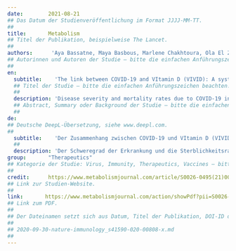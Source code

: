 ```yaml
---
date:        2021-08-21
## Das Datum der Studienveröffentlichung im Format JJJJ-MM-TT.
##
title:       Metabolism
## Titel der Publikation, beispielweise The Lancet.
##
authors:      'Aya Bassatne, Maya Basbous, Marlene Chakhtoura, Ola El Zein, Maya Rahme & Ghada El-Hajj Fuleihan'
## Autorinnen und Autoren der Studie – bitte die einfachen Anführungszeichen beachten!
##
en:
  subtitle:    'The link between COVID-19 and VItamin D (VIVID): A systematic review and meta-analysis'
  ## Titel der Studie – bitte die einfachen Anführungszeichen beachten!
  ##
  description: 'Disease severity and mortality rates due to COVID-19 infection are greater in the elderly and chronically ill patients, populations at high risk for vitamin D deficiency. Vitamin D plays an important role in immune function and inflammation. This systematic review and meta-analysis assesses the impact of vitamin D status and supplementation on COVID-19 related mortality and health outcomes. We searched four databases until December 18th 2020, and trial registries until January 20th 2021. Two reviewers screened the studies, collected data, assessed the risk of bias, and graded the evidence for each outcome across studies, independently and in duplicate. Pre-specified outcomes of interest were mortality, ICU admission, invasive and non-invasive ventilation, hospitalization, time of hospital stay, disease severity and SARS-CoV-2 positivity. We only included data from peer-reviewed articles in our primary analyses. We identified 31 peer-reviewed observational studies. In our primary analysis, there was a positive trend between serum 25(OH)D level <20 ng/ml and an increased risk of mortality, ICU admission, invasive ventilation, non-invasive ventilation or SARS-CoV-2 positivity. However, these associations were not statistically significant. Mean 25(OH)D levels was 5.9 ng/ml (95% CI [-9.5, -2.3]) significantly lower in COVID-19 positive, compared to negative patients. The certainty of the evidence was very low. We identified 32 clinical trial protocols, but only three have published results to-date. The trials administer vitamin D doses of 357 to 60,000 IU/day, from one week to 12 months. Eight megatrials investigate the efficacy of vitamin D in outpatient populations. A pilot trial revealed a significant decrease in ICU admission with calcifediol, compared to placebo (OR = 0.003), but the certainty of the evidence was unclear. Another small trial showed that supplementation with cholecalciferol, 60,000 IU/day, decreased fibrinogen levels, but did not have an effect on D-dimer, procalcitonin and CRP levels, compared to placebo. The third trial did not find any effect of vitamin D supplementation on COVID-19 related health outcomes. While the available evidence to-date, from largely poor-quality observational studies, may be viewed as showing a trend for an association between low serum 25(OH)D levels and COVID-19 related health outcomes, this relationship was not found to be statistically significant. Calcifediol supplementation may have a protective effect on COVID-19 related ICU admissions. The current use of high doses of vitamin D in COVID-19 patients is not based on solid evidence. It awaits results from ongoing trials to determine the efficacy, desirable doses, and safety, of vitamin D supplementation to prevent and treat COVID-19 related health outcomes.'
  ## Abstract, Summary oder Background der Studie – bitte die einfachen Anführungszeichen beachten!
  ##
de: 
## Deutsche DeepL-Übersetzung, siehe www.deepl.com.
##
  subtitle:    'Der Zusammenhang zwischen COVID-19 und VItamin D (VIVID): Eine systematische Überprüfung und Meta-Analyse'
  ##
  description: 'Der Schweregrad der Erkrankung und die Sterblichkeitsrate aufgrund einer COVID-19-Infektion sind bei älteren und chronisch kranken Patienten höher, also bei Bevölkerungsgruppen mit einem hohen Risiko für Vitamin-D-Mangel. Vitamin D spielt eine wichtige Rolle bei der Immunfunktion und bei Entzündungen. In dieser systematischen Übersichtsarbeit und Meta-Analyse werden die Auswirkungen des Vitamin-D-Status und der Vitamin-D-Supplementierung auf die COVID-19-bedingte Sterblichkeit und die gesundheitlichen Folgen untersucht. Wir haben bis zum 18. Dezember 2020 in vier Datenbanken und bis zum 20. Januar 2021 in Studienregistern recherchiert. Zwei Gutachter überprüften die Studien, sammelten Daten, bewerteten das Risiko einer Verzerrung und stuften die Evidenz für jedes Ergebnis in allen Studien unabhängig voneinander und in zweifacher Ausfertigung ein. Vorgegebene Endpunkte von Interesse waren Sterblichkeit, Aufnahme auf der Intensivstation, invasive und nicht-invasive Beatmung, Krankenhausaufenthalt, Dauer des Krankenhausaufenthalts, Schwere der Erkrankung und SARS-CoV-2-Positivität. Wir haben nur Daten aus von Experten begutachteten Artikeln in unsere primären Analysen einbezogen. Wir identifizierten 31 von Experten begutachtete Beobachtungsstudien. In unserer Primäranalyse zeigte sich ein positiver Trend zwischen einem Serum-25(OH)D-Spiegel <20 ng/ml und einem erhöhten Risiko für Mortalität, Aufnahme auf der Intensivstation, invasive Beatmung, nicht-invasive Beatmung oder SARS-CoV-2-Positivität. Diese Zusammenhänge waren jedoch statistisch nicht signifikant. Der durchschnittliche 25(OH)D-Spiegel war bei COVID-19-positiven Patienten um 5,9 ng/ml und signifikant niedriger als bei negativen Patienten. Die Sicherheit der Beweise war sehr gering. Wir haben 32 klinische Studienprotokolle identifiziert, aber nur drei haben bisher Ergebnisse veröffentlicht. In den Studien werden Vitamin-D-Dosen von 357 bis 60.000 IE/Tag über einen Zeitraum von einer Woche bis 12 Monaten verabreicht. Acht Megastudien untersuchten die Wirksamkeit von Vitamin D in ambulanten Patientengruppen. Eine Pilotstudie ergab einen signifikanten Rückgang der Einweisungen in die Intensivstation unter Calcifediol im Vergleich zu Placebo, aber die Sicherheit der Beweise war unklar. Eine weitere kleine Studie zeigte, dass eine Supplementierung mit Cholecalciferol, 60.000 IE/Tag, im Vergleich zu Placebo die Fibrinogenwerte senkte, aber keine Auswirkungen auf die D-Dimer-, Procalcitonin- und CRP-Werte hatte. In der dritten Studie wurde keine Wirkung einer Vitamin-D-Supplementierung auf die mit COVID-19 verbundenen Gesundheitsergebnisse festgestellt. Die bisher vorliegenden Erkenntnisse aus überwiegend qualitativ minderwertigen Beobachtungsstudien lassen zwar einen Trend für einen Zusammenhang zwischen niedrigen 25(OH)D-Serumspiegeln und COVID-19-bezogenen Gesundheitszuständen erkennen, dieser Zusammenhang ist jedoch statistisch nicht signifikant. Eine Calcifediol-Supplementierung könnte eine schützende Wirkung auf COVID-19-bedingte Aufnahmen in die Intensivstation haben. Der derzeitige Einsatz von hochdosiertem Vitamin D bei COVID-19-Patienten beruht nicht auf soliden Erkenntnissen. Die Ergebnisse laufender Studien zur Bestimmung der Wirksamkeit, der wünschenswerten Dosierung und der Sicherheit einer Vitamin-D-Supplementierung zur Vorbeugung und Behandlung von COVID-19-bedingten gesundheitlichen Folgen stehen noch aus.'
group:       "Therapeutics"
## Kategorie der Studie: Virus, Immunity, Therapeutics, Vaccines – bitte die Anführungszeichen beachten!
##
credit:      https://www.metabolismjournal.com/article/S0026-0495(21)00053-6/fulltext
## Link zur Studien-Website.
##
link:       https://www.metabolismjournal.com/action/showPdf?pii=S0026-0495%2821%2900053-6
## Link zum PDF.
##
## Der Dateinamen setzt sich aus Datum, Titel der Publikation, DOI-ID der Studie (nach dem letzten Slash) und der Dateiendung zusammen. Bitte den Unterstrich vor der DOI-ID beachten!
##
## 2020-09-30-nature-immunology_s41590-020-00808-x.md
##
---
```

<object data="{{ page.link }}" style='height:calc(100vh - 400px); width: 100%' type='application/pdf'></object>